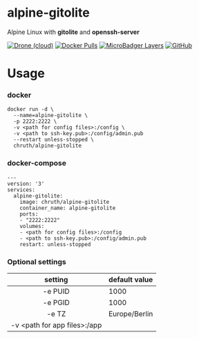 # alpine-gitolite

Alpine Linux with **gitolite** and **openssh-server**

[![Drone (cloud)](https://img.shields.io/drone/build/chruth/alpine-gitolite?style=flat-square)](https://cloud.drone.io/chruth/alpine-gitolite)
[![Docker Pulls](https://img.shields.io/docker/pulls/chruth/alpine-gitolite?style=flat-square)](https://hub.docker.com/r/chruth/alpine-gitolite)
[![MicroBadger Layers](https://img.shields.io/microbadger/layers/chruth/alpine-gitolite?style=flat-square)](https://microbadger.com/images/chruth/alpine-gitolite)
[![GitHub](https://img.shields.io/github/license/chruth/alpine-gitolite?style=flat-square)](https://github.com/chruth/alpine-gitolite/blob/master/LICENSE)

# Usage

### docker

```
docker run -d \
  --name=alpine-gitolite \
  -p 2222:2222 \
  -v <path for config files>:/config \
  -v <path to ssh-key.pub>:/config/admin.pub
  --restart unless-stopped \
  chruth/alpine-gitolite
```


### docker-compose

```
---
version: '3'
services:
  alpine-gitolite:
    image: chruth/alpine-gitolite
    container_name: alpine-gitolite
    ports:
    - "2222:2222"
    volumes:
    - <path for config files>:/config
    - <path to ssh-key.pub>:/config/admin.pub
    restart: unless-stopped
```

### Optional settings

| setting | default value |
| :---: | --- |
| -e PUID | 1000 |
| -e PGID | 1000 |
| -e TZ | Europe/Berlin |
| -v \<path for app files\>:/app |  |
